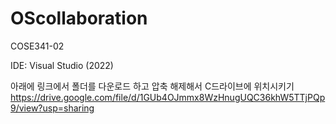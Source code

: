 # OScollaboration
COSE341-02


IDE: Visual Studio (2022)

아래에 링크에서 폴더를 다운로드 하고 압축 해제해서 C드라이브에 위치시키기
https://drive.google.com/file/d/1GUb4OJmmx8WzHnugUQC36khW5TTjPQp9/view?usp=sharing
